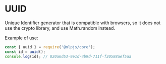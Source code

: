 # UUID

Unique Identifier generator that is compatible with browsers, so it does not use the crypto library, and use Math.random instead.

Example of use:

```javascript
const { uuid } = require('@nlpjs/core');
const id = uuid();
console.log(id); // 820a6d53-9e1d-4b9d-711f-f20588aef5aa
```